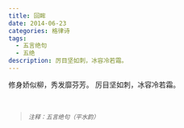 ```yaml
---
title: 回眸
date: 2014-06-23
categories: 格律诗
tags:
  - 五言绝句
  - 五绝
description: 厉目坚如刺，冰容冷若霜。
---
```


修身娇似柳，秀发靡芬芳。
厉目坚如刺，冰容冷若霜。

<br/>
<blockquote>
<p><small><i>注释：五言绝句（平水韵）</i></small></p>
</blockquote>